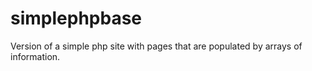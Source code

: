 # simplephpbase

Version of a simple php site with pages that are populated by arrays of information.
